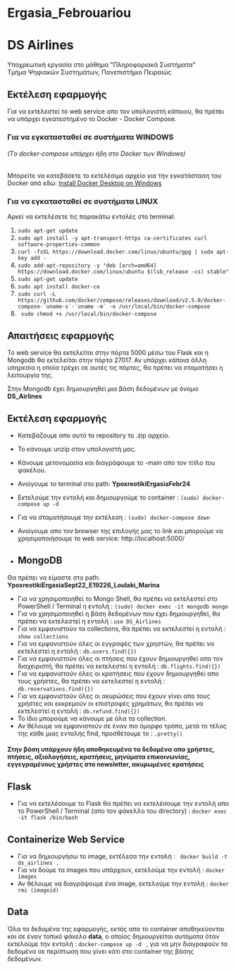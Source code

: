 # Ergasia_Febrouariou
# DS Airlines

Υποχρεωτική εργασία στο μάθημα "Πληροφοριακά Συστήματα"  
Τμήμα Ψηφιακών Συστημάτων, Πανεπιστήμιο Πειραιώς

## Εκτέλεση εφαρμογής
Για να εκτελεστεί το web service απο τον υπολογιστή κάποιου, θα πρέπει να υπάρχει εγκατεστημένο το Docker - Docker Compose.     

### Για να εγκατασταθεί σε συστήματα WINDOWS
###### (Tο docker-compose υπάρχει ήδη στο Docker των Windows)

Μπορείτε να κατεβάσετε το εκτελέσιμο αρχείο για την εγκατάσταση
του Docker από εδώ: [Install Docker Desktop on Windows](https://docs.docker.com/desktop/install/windows-install/)  


### Για να εγκατασταθεί σε συστήματα LINUX
Αρκεί να εκτελέσετε τις παρακάτω εντολές στο terminal:
1. `sudo apt-get update`
2. `sudo apt install -y apt-transport-https ca-certificates curl
software-properties-common`
3. `curl -fsSL https://download.docker.com/linux/ubuntu/gpg | sudo apt-key
add - `
4. `sudo add-apt-repository -y "deb [arch=amd64]
https://download.docker.com/linux/ubuntu $(lsb_release -cs) stable"`
5. `sudo apt-get update`
6. `sudo apt install docker-ce`
7. ``` sudo curl -L https://github.com/docker/compose/releases/download/v2.5.0/docker-compose-`uname-s`-`uname -m` -o /usr/local/bin/docker-compose ```
8. ` sudo chmod +x /usr/local/bin/docker-compose`


## Απαιτήσεις εφαρμογής
Το web service θα εκτελείται στην πόρτα 5000 μέσω του Flask και η Mongodb θα εκτελείται στην πόρτα 27017. Αν υπάρχει κάποια άλλη υπηρεσία η οποία τρέχει σε αυτές τις πόρτες, θα πρέπει να σταματήσει η λειτουργία της.

Στην Mongodb έχει δημιουργηθεί μια βάση δεδομένων με όνομα **DS_Airlines** 

## Εκτέλεση εφαρμογής
* Κατεβάζουμε απο αυτό το repository το .zip αρχείο.
* Το κάνουμε unzip στον υπολογιστή μας.
* Κάνουμε μετονομασία και διαγράφουμε το -main απο τον τίτλο του φακέλου.
* Ανοίγουμε το terminal στο path: **YpoxreotikiErgasiaFebr24**
* Εκτελούμε την εντολή και δημιουργούμε το container : ` (sudo) docker-compose up -d `
* Για να σταματήσουμε την εκτέλεση : ` (sudo) docker-compose down `
* Ανοίγουμε απο τον browser της επιλογής μας το link και μπορούμε να χρησιμοποιήσουμε το web service: http://localhost:5000/

* ## MongoDB

Θα πρέπει να είμαστε στο path: **YpoxreotikiErgasiaSept22_E19226_Loulaki_Marina**  

* Για να χρησιμοποιηθεί το Mongo Shell, θα πρέπει να εκτελεστεί στο PowerShell / Terminal η εντολή : `(sudo) docker exec -it mongodb mongo`
* Για να χρησιμοποιηθεί η βάση δεδομένων που έχει δημιουργηθεί, θα πρέπει να εκτελεστεί η εντολή  : ` use DS_Airlines `
* Για να εμφανιστούν τα collections, θα πρέπει να εκτελεστεί η εντολή  : ` show collections `
* Για να εμφανιστούν όλες οι εγγραφές των χρηστών, θα πρέπει να εκτελεστεί η εντολή  : ` db.users.find({}) `
* Για να εμφανιστούν όλες οι πτήσεις που έχουν δημιουργηθεί απο τον διαχειριστή, θα πρέπει να εκτελεστεί η εντολή  : ` db.flights.find({}) `
* Για να εμφανιστούν όλες οι κρατήσεις που έχουν δημιουργηθεί απο τους χρήστες, θα πρέπει να εκτελεστεί η εντολή  : ` db.reservations.find({}) `
* Για να εμφανιστούν όλες οι ακυρώσεις που έχουν γίνει απο τους χρήστες και εκκρεμούν οι επιστροφές χρημάτων, θα πρέπει να εκτελεστεί η εντολή  : ` db.refund.find({}) `
* Το ίδιο μπορούμε να κάνουμε με όλα τα collection.
* Αν θέλουμε να εμφανιστούν σε έναν πιο όμορφο τρόπο, μετά το τέλος της κάθε μιας εντολής find, προσθέτουμε το : `.pretty() `

#### Στην βάση υπάρχουν ήδη αποθηκευμένα τα δεδομένα απο χρήστες, πτήσεις, αξιολογήσεις, κρατήσεις, μηνύματα επικοινωνίας, εγγεγραμένους χρήστες στο newsletter, ακυρωμένες κρατήσεις ####

## Flask

* Για να εκτελέσουμε το Flask θα πρέπει να εκτελέσουμε την εντολή απο το PowerShell / Terminal (απο τον φάκελλο του directory) :  ` docker exec -it flask /bin/bash `


## Containerize Web Service

* Για να δημιουργήσω τo image, εκτέλεσα την εντολή  : ` docker build -t ds_airlines .`
* Για να δούμε τα images που υπάρχουν, εκτελούμε την εντολή  : ` docker images `
* Αν θέλουμε να διαγράψουμε ένα image, εκτελούμε την εντολή  : ` docker rmi (imageid) `

## Data

Όλα τα δεδομένα της εφαρμογής, εκτός απο το container αποθηκεύονται και σε έναν τοπικό φάκελο **data**, ο οποίος δημιουργείται αυτόματα όταν εκτελούμε την εντολή : `docker-compose up -d ` , για να μην διαγραφούν τα δεδομένα σε περίπτωση που γίνει κάτι στο container της βάσης δεδομένων. 


